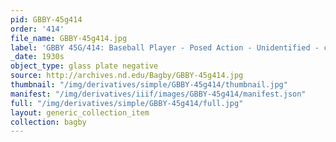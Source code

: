 ```yaml
---
pid: GBBY-45g414
order: '414'
file_name: GBBY-45g414.jpg
label: 'GBBY 45G/414: Baseball Player - Posed Action - Unidentified - c1930s'
_date: 1930s
object_type: glass plate negative
source: http://archives.nd.edu/Bagby/GBBY-45g414.jpg
thumbnail: "/img/derivatives/simple/GBBY-45g414/thumbnail.jpg"
manifest: "/img/derivatives/iiif/images/GBBY-45g414/manifest.json"
full: "/img/derivatives/simple/GBBY-45g414/full.jpg"
layout: generic_collection_item
collection: bagby
---
```

